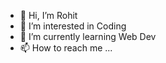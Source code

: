 - 👋 Hi, I’m Rohit
- 👀 I’m interested in Coding
- 🌱 I’m currently learning Web Dev
- 📫 How to reach me ...

<!---
rc9821/rc9821 is a ✨ special ✨ repository because its `README.md` (this file) appears on your GitHub profile.
You can click the Preview link to take a look at your changes.
--->
